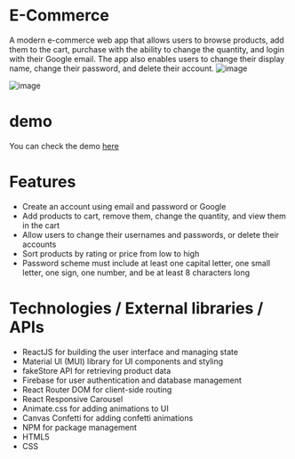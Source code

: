 # E-Commerce
A modern e-commerce web app that allows users to browse products, add them to the cart, purchase with the ability to change the quantity, and login with their Google email. The app also enables users to change their display name, change their password, and delete their account.
![image](https://github.com/Yehya22/react-e-commerce/assets/103425651/4dc3fa56-685f-4d72-b93b-2bd8d0cba15d)

![image](https://github.com/Yehya22/react-e-commerce/assets/103425651/cdd61657-a2f9-4bd0-b525-40e9e36fcd87)


# demo
You can check the demo [here](https://main--y22-react-ecommerce.netlify.app/)

# Features
- Create an account using email and password or Google
- Add products to cart, remove them, change the quantity, and view them in the cart
- Allow users to change their usernames and passwords, or delete their accounts
- Sort products by rating or price from low to high
- Password scheme must include at least one capital letter, one small letter, one sign, one number, and be at least 8 characters long

# Technologies / External libraries / APIs
- ReactJS for building the user interface and managing state
- Material UI (MUI) library for UI components and styling
- fakeStore API for retrieving product data
- Firebase for user authentication and database management
- React Router DOM for client-side routing
- React Responsive Carousel 
- Animate.css for adding animations to UI
- Canvas Confetti for adding confetti animations
- NPM for package management
- HTML5
- CSS 
